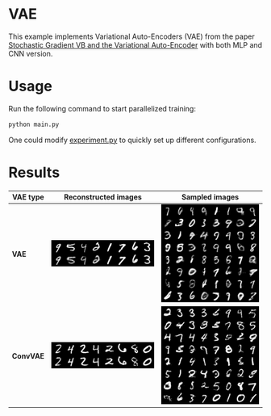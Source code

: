 # VAE

This example implements Variational Auto-Encoders (VAE) from the paper [Stochastic Gradient VB and the Variational Auto-Encoder](http://arxiv.org/abs/1312.6114) with both MLP and CNN version. 

# Usage

Run the following command to start parallelized training:

```bash
python main.py
```

One could modify [experiment.py](./experiment.py) to quickly set up different configurations. 

# Results

VAE type | Reconstructed images | Sampled images
--- | --- | ---
**VAE** | <img src='asset/vae_reconstruction_99.png' width='100%'> | <img src='asset/vae_sample_99.png' width='100%'>
**ConvVAE** | <img src='asset/convvae_reconstruction_99.png' width='100%'> | <img src='asset/convvae_sample_99.png' width='100%'>
